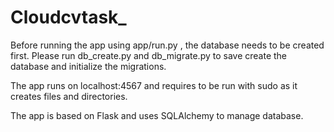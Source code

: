# Cloudcvtask_

Before running the app using app/run.py , the database needs to be created first. 
Please run db_create.py and db_migrate.py to save create the database and initialize the migrations.

The app runs on localhost:4567 and requires to be run with sudo as it creates files and directories. 

The app is based on Flask and uses SQLAlchemy to manage database. 



